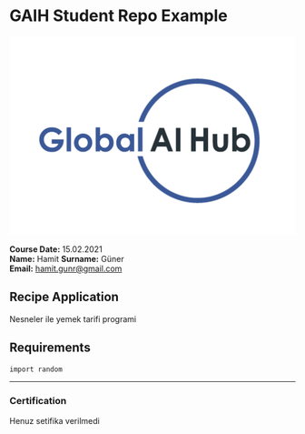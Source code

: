# GAIH Student Repo Example
![](img/logo.png)

**Course Date:** 15.02.2021  
**Name:** Hamit 
**Surname:** Güner  
**Email:** hamit.gunr@gmail.com  

  

## Recipe Application
Nesneler ile yemek tarifi programi

## Requirements
```
import random 

```
---

### Certification
Henuz setifika verilmedi

